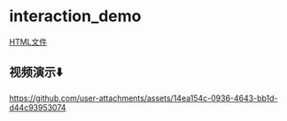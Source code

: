 # interaction_demo

[HTML文件](https://github.com/Zion-Luan/interaction_demo/blob/715fafb23e309c635b69b7b62ae7804541e6c778/interaction_demo.html)

## 视频演示⬇️

https://github.com/user-attachments/assets/14ea154c-0936-4643-bb1d-d44c93953074


